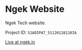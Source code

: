 # Ngek Website

Ngek Tech website.

Project ID: `52ADIPAT_51120128120IA`

[Live at ngek.in](https://www.ngek.in)

